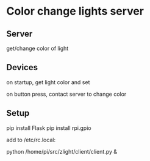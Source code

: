# Color change lights server

## Server
get/change color of light


## Devices
on startup, get light color and set 

on button press, contact server to change color 


## Setup
pip install Flask
pip install rpi.gpio


add to /etc/rc.local:

python /home/pi/src/zlight/client/client.py &



